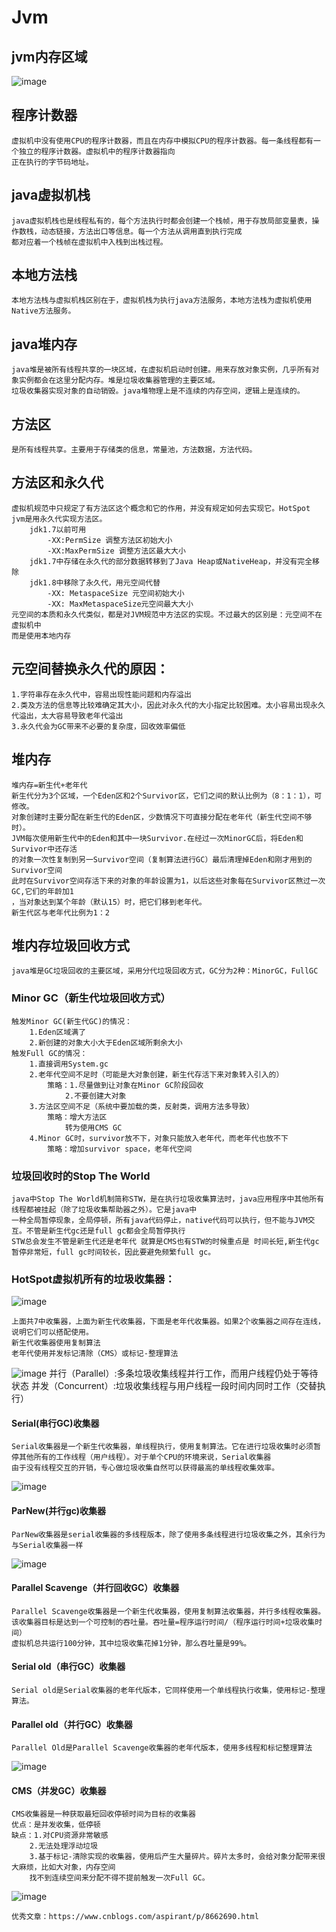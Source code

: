 # Jvm

## jvm内存区域
![image](https://github.com/williamzhang11/fastTech/blob/master/src/main/java/com/xiu/fastTech/jvm/image/jvmmemorymodel.jpg)

## 程序计数器
	虚拟机中没有使用CPU的程序计数器，而且在内存中模拟CPU的程序计数器。每一条线程都有一个独立的程序计数器。虚拟机中的程序计数器指向
	正在执行的字节码地址。
## java虚拟机栈
	java虚拟机栈也是线程私有的，每个方法执行时都会创建一个栈帧，用于存放局部变量表，操作数栈，动态链接，方法出口等信息。每一个方法从调用直到执行完成
	都对应着一个栈帧在虚拟机中入栈到出栈过程。
## 本地方法栈
	本地方法栈与虚拟机栈区别在于，虚拟机栈为执行java方法服务，本地方法栈为虚拟机使用Native方法服务。
## java堆内存
	java堆是被所有线程共享的一块区域，在虚拟机启动时创建。用来存放对象实例，几乎所有对象实例都会在这里分配内存。堆是垃圾收集器管理的主要区域。
	垃圾收集器实现对象的自动销毁。java堆物理上是不连续的内存空间，逻辑上是连续的。
## 方法区
	是所有线程共享。主要用于存储类的信息，常量池，方法数据，方法代码。
	
## 方法区和永久代

	虚拟机规范中只规定了有方法区这个概念和它的作用，并没有规定如何去实现它。HotSpot jvm是用永久代实现方法区。
		jdk1.7以前可用
	 		-XX:PermSize 调整方法区初始大小
	 		-XX:MaxPermSize 调整方法区最大大小
	 	jdk1.7中存储在永久代的部分数据转移到了Java Heap或NativeHeap，并没有完全移除
		jdk1.8中移除了永久代，用元空间代替
			-XX: MetaspaceSize 元空间初始大小
			-XX: MaxMetaspaceSize元空间最大大小
	元空间的本质和永久代类似，都是对JVM规范中方法区的实现。不过最大的区别是：元空间不在虚拟机中
	而是使用本地内存
## 元空间替换永久代的原因：
	1.字符串存在永久代中，容易出现性能问题和内存溢出
	2.类及方法的信息等比较难确定其大小，因此对永久代的大小指定比较困难。太小容易出现永久代溢出，太大容易导致老年代溢出
	3.永久代会为GC带来不必要的复杂度，回收效率偏低
## 堆内存

	堆内存=新生代+老年代
	新生代分为3个区域，一个Eden区和2个Survivor区，它们之间的默认比例为（8：1：1），可修改。
	对象创建时主要分配在新生代的Eden区，少数情况下可直接分配在老年代（新生代空间不够时）。
	JVM每次使用新生代中的Eden和其中一块Survivor.在经过一次MinorGC后，将Eden和Survivor中还存活
	的对象一次性复制到另一Survivor空间（复制算法进行GC）最后清理掉Eden和刚才用到的Survivor空间
	此时在Survivor空间存活下来的对象的年龄设置为1，以后这些对象每在Survivor区熬过一次GC,它们的年龄加1
	，当对象达到某个年龄（默认15）时，把它们移到老年代。
   	新生代区与老年代比例为1：2
   	
## 堆内存垃圾回收方式

	java堆是GC垃圾回收的主要区域，采用分代垃圾回收方式，GC分为2种：MinorGC，FullGC
	
### Minor GC（新生代垃圾回收方式）
	触发Minor GC(新生代GC)的情况：
		1.Eden区域满了
		2.新创建的对象大小大于Eden区域所剩余大小
	触发Full GC的情况：
		1.直接调用System.gc
		2.老年代空间不足时（可能是大对象创建，新生代存活下来对象转入引入的）
			策略：1.尽量做到让对象在Minor GC阶段回收
				2.不要创建大对象
		3.方法区空间不足（系统中要加载的类，反射类，调用方法多导致）
			策略：增大方法区
				转为使用CMS GC
		4.Minor GC时，survivor放不下，对象只能放入老年代，而老年代也放不下
			策略：增加survivor space，老年代空间
			
### 垃圾回收时的Stop The World

	java中Stop The World机制简称STW，是在执行垃圾收集算法时，java应用程序中其他所有线程都被挂起（除了垃圾收集帮助器之外）。它是java中
	一种全局暂停现象，全局停顿，所有java代码停止，native代码可以执行，但不能与JVM交互。不管是新生代gc还是full gc都会全局暂停执行
	STW总会发生不管是新生代还是老年代 就算是CMS也有STW的时候重点是 时间长短,新生代gc暂停非常短，full gc时间较长，因此要避免频繁full gc。
	
### HotSpot虚拟机所有的垃圾收集器：

![image](https://github.com/williamzhang11/fastTech/blob/master/src/main/java/com/xiu/fastTech/jvm/image/garbagecollect.jpg)

	上面共7中收集器，上面为新生代收集器，下面是老年代收集器。如果2个收集器之间存在连线，说明它们可以搭配使用。
	新生代收集器使用复制算法
	老年代使用并发标记清除（CMS）或标记-整理算法
	
![image](https://github.com/williamzhang11/fastTech/blob/master/src/main/java/com/xiu/fastTech/jvm/image/garbagecollectdetail.jpg)
	并行（Parallel）:多条垃圾收集线程并行工作，而用户线程仍处于等待状态
	并发（Concurrent）:垃圾收集线程与用户线程一段时间内同时工作（交替执行）
#### Serial(串行GC)收集器
	Serial收集器是一个新生代收集器，单线程执行，使用复制算法。它在进行垃圾收集时必须暂停其他所有的工作线程（用户线程）。对于单个CPU的环境来说，Serial收集器
	由于没有线程交互的开销，专心做垃圾收集自然可以获得最高的单线程收集效率。
![image](https://github.com/williamzhang11/fastTech/blob/master/src/main/java/com/xiu/fastTech/jvm/image/serialgc.jpg)
#### ParNew(并行gc)收集器
	ParNew收集器是serial收集器的多线程版本，除了使用多条线程进行垃圾收集之外，其余行为与Serial收集器一样
![image](https://github.com/williamzhang11/fastTech/blob/master/src/main/java/com/xiu/fastTech/jvm/image/parnewgc.jpg)
#### Parallel Scavenge（并行回收GC）收集器
	Parallel Scavenge收集器是一个新生代收集器，使用复制算法收集器，并行多线程收集器。该收集器目标是达到一个可控制的吞吐量。吞吐量=程序运行时间/（程序运行时间+垃圾收集时间）
	虚拟机总共运行100分钟，其中垃圾收集花掉1分钟，那么吞吐量是99%。
#### Serial old（串行GC）收集器
	Serial old是Serial收集器的老年代版本，它同样使用一个单线程执行收集，使用标记-整理算法。
#### Parallel old（并行GC）收集器
	Parallel Old是Parallel Scavenge收集器的老年代版本，使用多线程和标记整理算法

![image](https://github.com/williamzhang11/fastTech/blob/master/src/main/java/com/xiu/fastTech/jvm/image/paralleloldgc.jpg)

#### CMS（并发GC）收集器
	CMS收集器是一种获取最短回收停顿时间为目标的收集器
	优点：是并发收集，低停顿
	缺点：1.对CPU资源非常敏感
		2.无法处理浮动垃圾
		3.基于标记-清除实现的收集器，使用后产生大量碎片。碎片太多时，会给对象分配带来很大麻烦，比如大对象，内存空间
		找不到连续空间来分配不得不提前触发一次Full GC。
		
![image](https://github.com/williamzhang11/fastTech/blob/master/src/main/java/com/xiu/fastTech/jvmanalyze/image/jvmgc.png)	

	优秀文章：https://www.cnblogs.com/aspirant/p/8662690.html

	
























	
	
	
	
	
	
	
	
